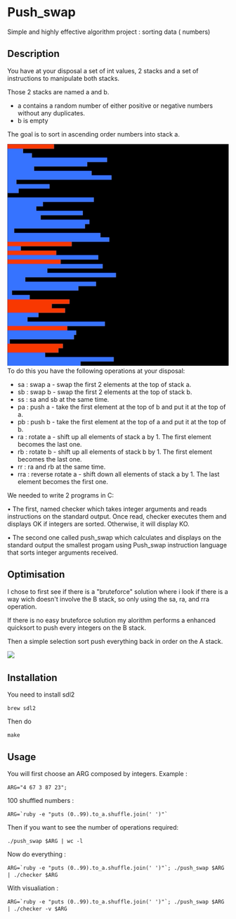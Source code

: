 # Push_swap
Simple and highly effective algorithm project : sorting data ( numbers) 

## Description 

You have at your disposal a set of int values, 2 stacks and a set of instructions to manipulate both stacks.

Those 2 stacks are named a and b.

- a contains a random number of either positive or negative numbers without
any duplicates.
- b is empty

The goal is to sort in ascending order numbers into stack a.

![](49.gif)
To do this you have the following operations at your disposal:

- sa : swap a - swap the first 2 elements at the top of stack a. 
- sb : swap b - swap the first 2 elements at the top of stack b. 
- ss : sa and sb at the same time.
- pa : push a - take the first element at the top of b and put it at the top of a.
- pb : push b - take the first element at the top of a and put it at the top of b. 
- ra : rotate a - shift up all elements of stack a by 1. The first element becomes
the last one.
- rb : rotate b - shift up all elements of stack b by 1. The first element becomes
the last one.
- rr : ra and rb at the same time.
- rra : reverse rotate a - shift down all elements of stack a by 1. The last element
becomes the first one.

We needed to write 2 programs in C:

• The first, named checker which takes integer arguments and reads instructions on the standard output. Once read, checker executes them and displays OK if integers are sorted. Otherwise, it will display KO.

• The second one called push_swap which calculates and displays on the standard output the smallest progam using Push_swap instruction language that sorts integer arguments received.

## Optimisation

I chose to first see if there is a "bruteforce" solution where i look if there is a way wich doesn't involve the B stack, so only using the sa, ra, and rra operation.

If there is no easy bruteforce solution my alorithm performs a enhanced quicksort to push every integers on the B stack.

Then a simple selection sort push everything back in order on the A stack.

![](99.gif)

## Installation 

You need to install sdl2 
```
brew sdl2
```
Then do
```
make
```

## Usage 
You will first choose an ARG composed by integers.
Example : 
```
ARG="4 67 3 87 23"; 
```
100 shuffled numbers :
```
ARG=`ruby -e "puts (0..99).to_a.shuffle.join(' ')"`
```

Then if you want to see the number of operations required: 
```
./push_swap $ARG | wc -l
```
Now do everything : 
```
ARG=`ruby -e "puts (0..99).to_a.shuffle.join(' ')"`; ./push_swap $ARG | ./checker $ARG
```
With visualiation :
```
ARG=`ruby -e "puts (0..99).to_a.shuffle.join(' ')"`; ./push_swap $ARG | ./checker -v $ARG
```

